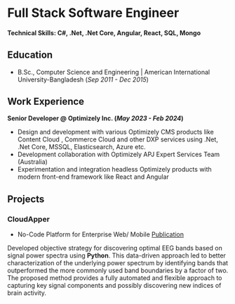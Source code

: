 # Full Stack Software Engineer

#### Technical Skills: C#, .Net, .Net Core, Angular, React, SQL, Mongo

## Education			        		
- B.Sc., Computer Science and Engineering | American International University-Bangladesh (_Sep 2011 - Dec 2015_)

## Work Experience
**Senior Developer @ Optimizely Inc. (_May 2023 - Feb 2024_)**
- Design and development with various Optimizely CMS products like Content Cloud , Commerce Cloud and other DXP services using .Net, .Net Core, MSSQL, Elasticsearch, Azure etc.
- Development collaboration with Optimizely APJ Expert Services Team (Australia)
- Experimentation and integration headless Optimizely products with modern front-end framework like React and Angular


## Projects
### CloudApper
- No-Code Platform for Enterprise Web/ Mobile
[Publication](https://www.cloudapper.ai/)

Developed objective strategy for discovering optimal EEG bands based on signal power spectra using **Python**. This data-driven approach led to better characterization of the underlying power spectrum by identifying bands that outperformed the more commonly used band boundaries by a factor of two. The proposed method provides a fully automated and flexible approach to capturing key signal components and possibly discovering new indices of brain activity.

